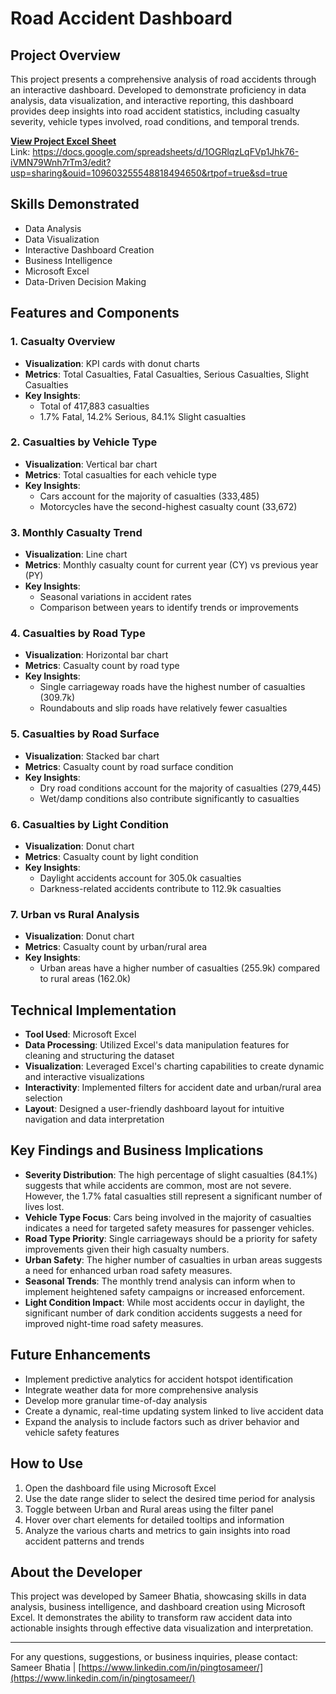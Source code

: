 # Road Accident Dashboard

## Project Overview
This project presents a comprehensive analysis of road accidents through an interactive dashboard. Developed to demonstrate proficiency in data analysis, data visualization, and interactive reporting, this dashboard provides deep insights into road accident statistics, including casualty severity, vehicle types involved, road conditions, and temporal trends.

**[View Project Excel Sheet](https://docs.google.com/spreadsheets/d/1OGRlqzLqFVp1Jhk76-iVMN79Wnh7rTm3/edit?usp=sharing&ouid=109603255548818494650&rtpof=true&sd=true)**  
Link: https://docs.google.com/spreadsheets/d/1OGRlqzLqFVp1Jhk76-iVMN79Wnh7rTm3/edit?usp=sharing&ouid=109603255548818494650&rtpof=true&sd=true

## Skills Demonstrated
- Data Analysis
- Data Visualization
- Interactive Dashboard Creation
- Business Intelligence
- Microsoft Excel
- Data-Driven Decision Making

## Features and Components


### 1. Casualty Overview
- **Visualization**: KPI cards with donut charts
- **Metrics**: Total Casualties, Fatal Casualties, Serious Casualties, Slight Casualties
- **Key Insights**: 
  - Total of 417,883 casualties
  - 1.7% Fatal, 14.2% Serious, 84.1% Slight casualties


### 2. Casualties by Vehicle Type
- **Visualization**: Vertical bar chart
- **Metrics**: Total casualties for each vehicle type
- **Key Insights**: 
  - Cars account for the majority of casualties (333,485)
  - Motorcycles have the second-highest casualty count (33,672)

### 3. Monthly Casualty Trend
- **Visualization**: Line chart
- **Metrics**: Monthly casualty count for current year (CY) vs previous year (PY)
- **Key Insights**: 
  - Seasonal variations in accident rates
  - Comparison between years to identify trends or improvements

### 4. Casualties by Road Type
- **Visualization**: Horizontal bar chart
- **Metrics**: Casualty count by road type
- **Key Insights**: 
  - Single carriageway roads have the highest number of casualties (309.7k)
  - Roundabouts and slip roads have relatively fewer casualties

### 5. Casualties by Road Surface
- **Visualization**: Stacked bar chart
- **Metrics**: Casualty count by road surface condition
- **Key Insights**: 
  - Dry road conditions account for the majority of casualties (279,445)
  - Wet/damp conditions also contribute significantly to casualties
 
### 6. Casualties by Light Condition
- **Visualization**: Donut chart
- **Metrics**: Casualty count by light condition
- **Key Insights**: 
  - Daylight accidents account for 305.0k casualties
  - Darkness-related accidents contribute to 112.9k casualties

### 7. Urban vs Rural Analysis
- **Visualization**: Donut chart
- **Metrics**: Casualty count by urban/rural area
- **Key Insights**: 
  - Urban areas have a higher number of casualties (255.9k) compared to rural areas (162.0k)

## Technical Implementation
- **Tool Used**: Microsoft Excel
- **Data Processing**: Utilized Excel's data manipulation features for cleaning and structuring the dataset
- **Visualization**: Leveraged Excel's charting capabilities to create dynamic and interactive visualizations
- **Interactivity**: Implemented filters for accident date and urban/rural area selection
- **Layout**: Designed a user-friendly dashboard layout for intuitive navigation and data interpretation

## Key Findings and Business Implications
- **Severity Distribution**: The high percentage of slight casualties (84.1%) suggests that while accidents are common, most are not severe. However, the 1.7% fatal casualties still represent a significant number of lives lost.
- **Vehicle Type Focus**: Cars being involved in the majority of casualties indicates a need for targeted safety measures for passenger vehicles.
- **Road Type Priority**: Single carriageways should be a priority for safety improvements given their high casualty numbers.
- **Urban Safety**: The higher number of casualties in urban areas suggests a need for enhanced urban road safety measures.
- **Seasonal Trends**: The monthly trend analysis can inform when to implement heightened safety campaigns or increased enforcement.
- **Light Condition Impact**: While most accidents occur in daylight, the significant number of dark condition accidents suggests a need for improved night-time road safety measures.

## Future Enhancements
- Implement predictive analytics for accident hotspot identification
- Integrate weather data for more comprehensive analysis
- Develop more granular time-of-day analysis
- Create a dynamic, real-time updating system linked to live accident data
- Expand the analysis to include factors such as driver behavior and vehicle safety features

## How to Use
1. Open the dashboard file using Microsoft Excel
2. Use the date range slider to select the desired time period for analysis
3. Toggle between Urban and Rural areas using the filter panel
4. Hover over chart elements for detailed tooltips and information
5. Analyze the various charts and metrics to gain insights into road accident patterns and trends

## About the Developer
This project was developed by Sameer Bhatia, showcasing skills in data analysis, business intelligence, and dashboard creation using Microsoft Excel. It demonstrates the ability to transform raw accident data into actionable insights through effective data visualization and interpretation.

---

For any questions, suggestions, or business inquiries, please contact:
Sameer Bhatia | [https://www.linkedin.com/in/pingtosameer/](https://www.linkedin.com/in/pingtosameer/)
